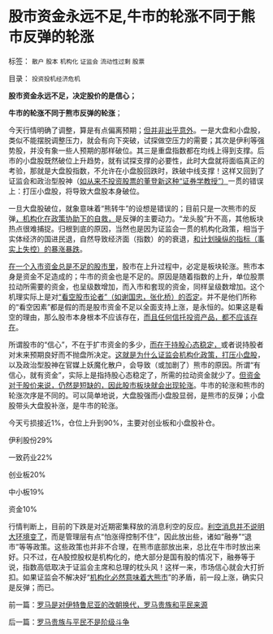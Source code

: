 # 股市资金永远不足,牛市的轮涨不同于熊市反弹的轮涨

标签： `散户` `股本` `机构化` `证监会` `流动性过剩` `股票` 

目录： `投资投机经济危机`

**股市资金永远不足，决定股价的是信心；**

**牛市的轮涨不同于熊市反弹的轮涨**；

今天行情明确了调整，算是有点偏离预期；[但并非出乎意外](../../../2013/3/11/德国化的细节理性主义和李稻葵政委的弗赖堡学派.md)。一是大盘和小盘股，类似不能摆脱调整压力，就会有向下突破，试探做空压力的需要；其次是伊利等强势股，并没有象一些人预期的那样破位。其三是重盘指数都在均线上得到支撑。后市的小盘股既然破位上升趋势，就有试探支撑的必要性，此时大盘就将面临真正的考验，那就是大盘股指数，不允许在小盘股回跌时，跌破中线支撑！这样又回到了证监会和政治型股神（[如从来不投资股票的董登新这种“证券学教授”）](../../../2009/12/10/专家教授嫌中国税收太轻，“向国际接轨”.md)一贯的错误上：打压小盘股，将导致大盘股本身破位。

一旦大盘股破位，就象意味着“熊转牛”的设想是错误的；目前只是一次熊市的反弹[，机构化在政策协助下的自救，](../../../2012/12/21/牛熊中有所区别的补涨补跌及后续行情；郭树清“严打散庄”.md)是反弹的主要动力。“龙头股”升不高，其他板块热点很难捕捉。归根到底的原因，当然也是因为证监会一贯的机构化政策，相当于实体经济的国进民退，自然导致经济面（指数）的的衰退，[和计划操纵的指标（事实上失控）的暴涨暴跌](../../../2013/3/8/世上本来无谣言，愿意信的多了，就有谣言了；.md)。

[在一个入市资金总是不足的股市里](../../../2010/12/21/交换创造价值：流动性定律.md)，股市在上升过程中，必定是板块轮涨。熊市本身是资金不足造成的；牛市的资金也是不足的。原因是随着指数的上升，单位股票拉动所需要的资金，也呈级数增加，而入市和套现的资金，同样呈级数增加。这个机理实际上是对[“看空股市论者”（如谢国忠，张化桥）的否定](../../../2013/2/8/张化桥先生认为“中国老百姓和民营越来越富”吗？.md)。并不是他们所称的“看空因素”都是假的而是股市资金不足以全面支持上涨，是永恒的。如果这是看空的理由，那么股市本身根本不应该存在，[而且任何信托投资产品，都不应该存在](../../../2012/11/23/封建才是追逐分红的社会，分红推动经济封建化；.md)。

所谓股市的“信心”，不在于扩市资金的多少，[而在于持股心态稳定，](../../../2012/11/28/“机构化”难道是让基金代替政府，向中国人分红？.md)或者说持股者对末来预期良好而不抛盘所决定。[这就是为什么证监会机构化政策，打压小盘股](../../../2012/11/24/把生机勃勃的中国经济，A股打压成大熊市，不容易！.md)，以及政治型股神在官媒上妖魔化散户，会导致（或加剧了）熊市的原因。所谓“有信心，就有资金”，实际上是指持股心态稳定了，所需的拉动资金就少了。[但资金对于股价来说，仍然是短缺的，因此股市板块就会出现轮涨](../../../2010/12/21/交换创造价值：流动性定律看炒作.md)。牛市的轮涨和熊市的轮涨次序是不同的。可以简单地说，大盘股强而小盘股显弱，是熊市的反弹；小盘股带头大盘股补涨，是牛市的轮涨。

今天亏损接近1%，仓位上升到90%，主要对创业板和小盘股补仓。

伊利股份29%

一致药业22%

创业板20%

中小板19%

资金10%

行情判断上，目前的下跌是对近期密集释放的消息利空的反应。[利空消息并不说明大环境变了](../../../2013/1/9/庄家只能逢跌买熊股，不能靠内幕赚钱，一般没有内幕消息.md)，而是管理层有点“怕涨得控制不住”，因此放出些，诸如“融券”“退市”等等政策。这些政策也并非不合理，在熊市底部放出来，总比在牛市时放出来好。只不过，在A股控股权是机构化的，绝大部分是国有股的情况下，融券等于说，指数高低取决于证监会主席和总理的枕头风！这样一来，市场信心就会大打折扣。如果证监会不解决好“[机构化必然意味着大熊市](../../../2012/1/5/证监会政策过度令A股熊遍全球.md)”的矛盾，前一段上涨，确实只是反弹；而已。

前一篇：[罗马是对伊特鲁尼亚的改朝换代，罗马贵族和平民来源](../../../2013/3/12/罗马是对伊特鲁尼亚的改朝换代，罗马贵族和平民来源.md)

后一篇：[罗马贵族与平民不是阶级斗争](../../../2013/3/13/罗马贵族与平民不是阶级斗争.md)